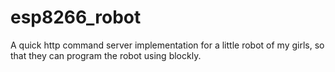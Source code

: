 # esp8266_robot
A quick http command server implementation for a little robot of my girls, so that they can program the robot using blockly.
